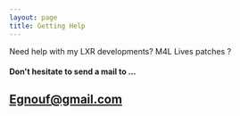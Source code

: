 ```yaml
---
layout: page
title: Getting Help
---
```


Need help with my LXR developments? M4L Lives patches ? 

#### Don't hesitate to send a mail to …
## Egnouf@gmail.com



